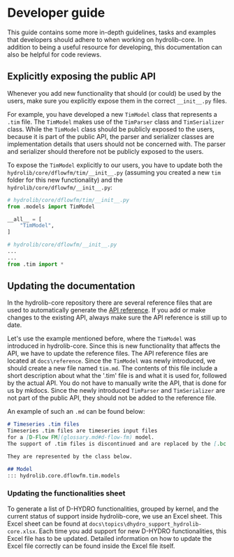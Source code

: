 # Developer guide
This guide contains some more in-depth guidelines, tasks and examples that developers should adhere to when working on hydrolib-core.
In addition to being a useful resource for developing, this documentation can also be helpful for code reviews.

## Explicitly exposing the public API
Whenever you add new functionality that should (or could) be used by the users, make sure you explicitly expose them in the correct `__init__.py` files.

For example, you have developed a new `TimModel` class that represents a `.tim` file. The `TimModel` makes use of the `TimParser` class and `TimSerializer` class. While the `TimModel` class should be publicly exposed to the users, because it is part of the public API, the parser and serializer classes are implementation details that users should not be concerned with. The parser and serializer should therefore not be publicly exposed to the users. 

To expose the `TimModel` explicitly to our users, you have to update both the `hydrolib/core/dflowfm/tim/__init__.py` (assuming you created a new `tim` folder for this new functionality) and the `hydrolib/core/dflowfm/__init__.py`:

```python
# hydrolib/core/dflowfm/tim/__init__.py
from .models import TimModel

__all__ = [
    "TimModel",
]
```

```python
# hydrolib/core/dflowfm/__init__.py
...
...
from .tim import *
```

## Updating the documentation
In the hydrolib-core repository there are several reference files that are used to automatically generate the [API reference](../reference/base/api.md). If you add or make changes to the existing API, always make sure the API reference is still up to date.

Let's use the example mentioned before, where the `TimModel` was introduced in hydrolib-core. Since this is new functionality that affects the API, we have to update the reference files. The API reference files are located at `docs\reference`. Since the `TimModel` was newly introduced, we should create a new file named `tim.md`. The contents of this file include a short description about what the '.tim' file is and what it is used for, followed by the actual API. You do not have to manually write the API, that is done for us by mkdocs. Since the newly introduced `TimParser` and `TimSerializer` are not part of the public API, they should not be added to the reference file. 

An example of such an `.md` can be found below:

```md
# Timeseries .tim files
Timeseries .tim files are timeseries input files 
for a [D-Flow FM](glossary.md#d-flow-fm) model.
The support of .tim files is discontinued and are replaced by the [.bc file](#bc-file).

They are represented by the class below.

## Model
::: hydrolib.core.dflowfm.tim.models

```

### Updating the functionalities sheet
To generate a list of D-HYDRO functionalities, grouped by kernel, and the current status of support inside hydrolib-core, we use an Excel sheet. This Excel sheet can be found at `docs\topics\dhydro_support_hydrolib-core.xlsx`. Each time you add support for new D-HYDRO functionalities, this Excel file has to be updated. Detailed information on how to update the Excel file correctly can be found inside the Excel file itself.
